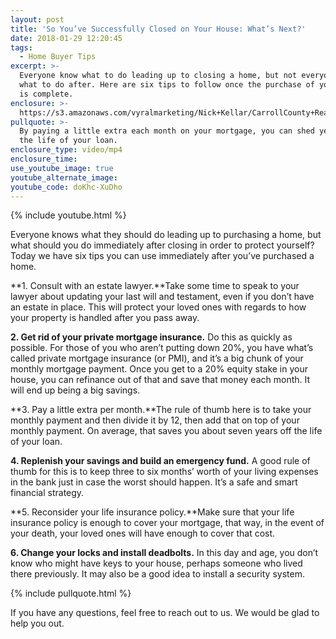 ```yaml
---
layout: post
title: 'So You’ve Successfully Closed on Your House: What’s Next?'
date: 2018-01-29 12:20:45
tags:
  - Home Buyer Tips
excerpt: >-
  Everyone know what to do leading up to closing a home, but not everyone knows
  what to do after. Here are six tips to follow once the purchase of your home
  is complete.
enclosure: >-
  https://s3.amazonaws.com/vyralmarketing/Nick+Kellar/CarrollCounty+Real+Estate+Post+Closing+Tips.mp4
pullquote: >-
  By paying a little extra each month on your mortgage, you can shed years off
  the life of your loan.
enclosure_type: video/mp4
enclosure_time:
use_youtube_image: true
youtube_alternate_image:
youtube_code: doKhc-XuDho
---
```



{% include youtube.html %}

Everyone knows what they should do leading up to purchasing a home, but what should you do immediately after closing in order to protect yourself? Today we have six tips you can use immediately after you’ve purchased a home.

**1. Consult with an estate lawyer.**Take some time to speak to your lawyer about updating your last will and testament, even if you don’t have an estate in place. This will protect your loved ones with regards to how your property is handled after you pass away.

**2. Get rid of your private mortgage insurance.** Do this as quickly as possible. For those of you who aren’t putting down 20%, you have what’s called private mortgage insurance (or PMI), and it’s a big chunk of your monthly mortgage payment. Once you get to a 20% equity stake in your house, you can refinance out of that and save that money each month. It will end up being a big savings.

**3. Pay a little extra per month.**The rule of thumb here is to take your monthly payment and then divide it by 12, then add that on top of your monthly payment. On average, that saves you about seven years off the life of your loan.

**4. Replenish your savings and build an emergency fund.** A good rule of thumb for this is to keep three to six months’ worth of your living expenses in the bank just in case the worst should happen. It’s a safe and smart financial strategy.

**5. Reconsider your life insurance policy.**Make sure that your life insurance policy is enough to cover your mortgage, that way, in the event of your death, your loved ones will have enough to cover that cost.

**6. Change your locks and install deadbolts.** In this day and age, you don’t know who might have keys to your house, perhaps someone who lived there previously. It may also be a good idea to install a security system.

{% include pullquote.html %}

If you have any questions, feel free to reach out to us. We would be glad to help you out.
